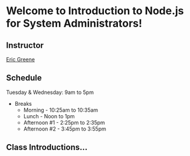 # Welcome to Introduction to Node.js for System Administrators!

## Instructor

[Eric Greene](https://www.linkedin.com/in/ericwgreene)

## Schedule

Tuesday & Wednesday: 9am to 5pm

- Breaks
	- Morning - 10:25am to 10:35am
	- Lunch - Noon to 1pm
	- Afternoon #1 - 2:25pm to 2:35pm
	- Afternoon #2 - 3:45pm to 3:55pm

## Class Introductions...

